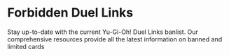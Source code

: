 # Forbidden Duel Links

Stay up-to-date with the current Yu-Gi-Oh! Duel Links banlist. Our comprehensive resources provide
all the latest information on banned and limited cards
